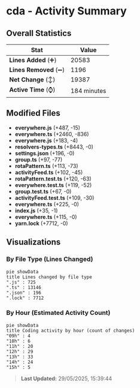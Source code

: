 # cda - Activity Summary 

## Overall Statistics

| Stat                   | Value                                                             |
| ---------------------- | ----------------------------------------------------------------- |
| **Lines Added** (➕)   | 20583                                          |
| **Lines Removed** (➖) | 1196                                        |
| **Net Change** (↕)    | 19387                |
| **Active Time** (⌚)   | 184 minutes |


## Modified Files
- **everywhere.js** (+487, -15)
- **everywhere.ts** (+2460, -836)
- **everywhere.js** (+183, -4)
- **resolvers-types.ts** (+8443, -0)
- **settings.json** (+196, -0)
- **group.ts** (+97, -77)
- **rotaPattern.ts** (+113, -73)
- **activityFeed.ts** (+102, -45)
- **rotaPattern.test.ts** (+120, -63)
- **everywhere.test.ts** (+119, -52)
- **group.test.ts** (+67, -0)
- **activityFeed.test.ts** (+109, -30)
- **everywhere.ts** (+225, -0)
- **index.js** (+35, -1)
- **everywhere.ts** (+115, -0)
- **yarn.lock** (+7712, -0)

## Visualizations

### By File Type (Lines Changed)

```mermaid
pie showData
title Lines changed by file type
".js" : 725
".ts" : 13146
".json" : 196
".lock" : 7712
```

### By Hour (Estimated Activity Count)

```mermaid
pie showData
title Coding activity by hour (count of changes)
"09h" : 4
"10h" : 6
"11h" : 20
"12h" : 29
"13h" : 33
"14h" : 24
"15h" : 5
```


> **Last Updated:** 29/05/2025, 15:39:44